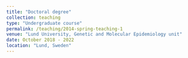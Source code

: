 ```yaml
---
title: "Doctoral degree"
collection: teaching
type: "Undergraduate course"
permalink: /teaching/2014-spring-teaching-1
venue: "Lund University, Genetic and Molecular Epidemiology unit"
date: October 2018 - 2022
location: "Lund, Sweden"
---
```

